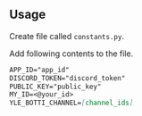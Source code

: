 ## Usage

Create file called `constants.py`.

Add following contents to the file.
```markdown
APP_ID="app_id"
DISCORD_TOKEN="discord_token"
PUBLIC_KEY="public_key"
MY_ID=<@your_id>
YLE_BOTTI_CHANNEL=[channel_ids]
```


